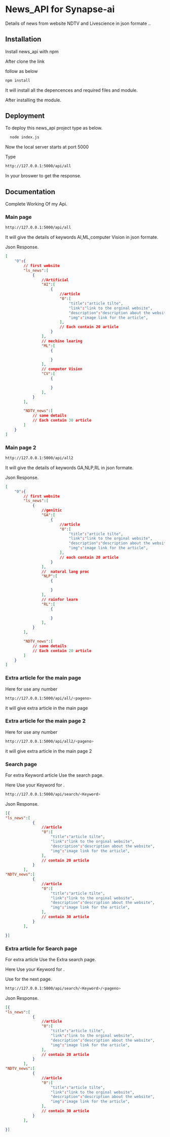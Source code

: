 
# News_API for Synapse-ai

Details of news from website NDTV and Livescience in json formate ..


## Installation

Install news_api with npm

After clone the link

follow as below

```bash
npm install
```
    
It will install all the depencences and required files and module.

After installing the module.




## Deployment

To deploy this news_api project type as below.

```bash
  node index.js
```
Now the local server starts at port 5000

Type 

```bash
http://127.0.0.1:5000/api/all
```
In your broswer to get the response.



## Documentation

Complete Working Of my Api.

### Main page

```bash
http://127.0.0.1:5000/api/all
```

It will give the details of keywords AI,ML,computer Vision in json formate.

Json Response.
```json
[
    "0":{
        // first website
        "ls_news":[
            {
                //Artificial 
                "AI":[
                    {
                        //article
                        "0":[
                            "title":"article tilte",
                            "link":"link to the orginal website",
                            "description":"description about the website",
                            "img":"image link for the article",
                        ],
                        // Each contain 20 article
                    }
                ],
                // mechine learing
                "ML":[
                    {

                    }
                ],
                // computer Vision
                "CV":[
                    {

                    }
                ],
            }
        ],

        "NDTV_news":[
            // same details
            // Each contain 30 article
        ]
    }
]
```

### Main page 2

```bash
http://127.0.0.1:5000/api/all2
```


It will give the details of keywords GA,NLP,RL in json formate.

Json Response.

```json
[
    "0":{
        // first website
        "ls_news":[
            {
                //genitic 
                "GA":[
                    {
                        //article
                        "0":[
                            "title":"article tilte",
                            "link":"link to the orginal website",
                            "description":"description about the website",
                            "img":"image link for the article",
                        ],
                        // each contain 20 article
                    }
                ],
                //  natural lang proc
                "NLP":[
                    {

                    }
                ],
                // rainfor learn
                "RL":[
                    {

                    }
                ],
            }
        ],

        "NDTV_news":[
            // same details
            // Each contain 20 article
        ]
    }
]
```

### Extra article for the main page

Here for <pageno> use any number

```bash
http://127.0.0.1:5000/api/all/<pageno>
```

it will give extra article in the main page

### Extra article for the main page  2

Here for <pageno> use any number

```bash
http://127.0.0.1:5000/api/all2/<pageno>
```

it will give extra article in the main page 2

### Search page

For extra Keyword article Use the search page.

Here Use your Keyword for <Keyword>.

```bash
http://127.0.0.1:5000/api/search/<Keyword>
```

Json Response.

```json
[{
"ls_news":[
            {
                //article
                "0":[
                    "title":"article tilte",
                    "link":"link to the orginal website",
                    "description":"description about the website",
                    "img":"image link for the article",
                ],
                // contain 20 article
            }
        ],
"NDTV_news":[
            {
                //article
                "0":[
                    "title":"article tilte",
                    "link":"link to the orginal website",
                    "description":"description about the website",
                    "img":"image link for the article",
                ],
                // contain 30 article
            }
        ],

}]
```

### Extra article for Search page

For extra article Use the Extra search page.

Here Use your Keyword for <Keyword>.

Use <pageno> for the next page.

```bash
http://127.0.0.1:5000/api/search/<Keyword>/<pageno>
```

Json Response.

```json
[{
"ls_news":[
            {
                //article
                "0":[
                    "title":"article tilte",
                    "link":"link to the orginal website",
                    "description":"description about the website",
                    "img":"image link for the article",
                ],
                // contain 20 article
            }
        ],
"NDTV_news":[
            {
                //article
                "0":[
                    "title":"article tilte",
                    "link":"link to the orginal website",
                    "description":"description about the website",
                    "img":"image link for the article",
                ],
                // contain 30 article
            }
        ],

}]
```



